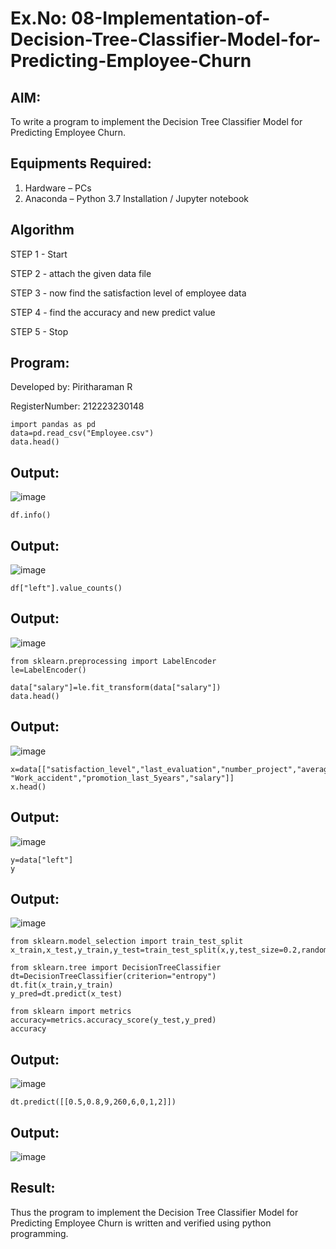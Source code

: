 # Ex.No: 08-Implementation-of-Decision-Tree-Classifier-Model-for-Predicting-Employee-Churn

## AIM:
To write a program to implement the Decision Tree Classifier Model for Predicting Employee Churn.

## Equipments Required:
1. Hardware – PCs
2. Anaconda – Python 3.7 Installation / Jupyter notebook

## Algorithm
STEP 1 - Start

STEP 2 - attach the given data file

STEP 3 - now find the satisfaction level of employee data

STEP 4 - find the accuracy and new predict value

STEP 5 - Stop



## Program:
Developed by: Piritharaman R

RegisterNumber: 212223230148
```
import pandas as pd
data=pd.read_csv("Employee.csv")
data.head()
```

## Output:
![image](https://github.com/user-attachments/assets/a861a4df-ba59-42a4-be81-90e484413011)

```
df.info()
```
## Output:

![image](https://github.com/user-attachments/assets/e5906ef5-492c-4f9e-8506-3d5a7c4cd658)

```
df["left"].value_counts()
```
## Output:

![image](https://github.com/user-attachments/assets/b8b959ee-0f55-47a0-a70a-90c433cb728b)
```
from sklearn.preprocessing import LabelEncoder
le=LabelEncoder()
```
```
data["salary"]=le.fit_transform(data["salary"])
data.head()
```
## Output:
![image](https://github.com/user-attachments/assets/84bd58ea-9bba-47ba-a588-d021f4275416)

```
x=data[["satisfaction_level","last_evaluation","number_project","average_montly_hours","time_spend_company",
"Work_accident","promotion_last_5years","salary"]]
x.head()
```
## Output:

![image](https://github.com/user-attachments/assets/a84c6e91-0511-4034-8413-838a551365a9)
```
y=data["left"]
y
```
## Output:

![image](https://github.com/user-attachments/assets/01530778-0fac-499f-8b1b-da4325ed0300)
```
from sklearn.model_selection import train_test_split
x_train,x_test,y_train,y_test=train_test_split(x,y,test_size=0.2,random_state=100)
```
```
from sklearn.tree import DecisionTreeClassifier
dt=DecisionTreeClassifier(criterion="entropy")
dt.fit(x_train,y_train)
y_pred=dt.predict(x_test)
```
```
from sklearn import metrics
accuracy=metrics.accuracy_score(y_test,y_pred)
accuracy
```
## Output:
![image](https://github.com/user-attachments/assets/1b0eacbf-b822-41d0-a204-f629d3741824)

```
dt.predict([[0.5,0.8,9,260,6,0,1,2]])
```

## Output:

![image](https://github.com/user-attachments/assets/d2b423d2-f408-4a75-a04e-3740966c16a1)


## Result:
Thus the program to implement the  Decision Tree Classifier Model for Predicting Employee Churn is written and verified using python programming.
